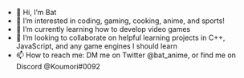 - 👋 Hi, I’m Bat
- 👀 I’m interested in coding, gaming, cooking, anime, and sports!
- 🌱 I’m currently learning how to develop video games
- 💞️ I’m looking to collaborate on helpful learning projects in C++, JavaScript, and any game engines I should learn
- 📫 How to reach me: DM me on Twitter @bat_anime, or find me on Discord @Koumori#0092

<!---
bat64/bat64 is a ✨ special ✨ repository because its `README.md` (this file) appears on your GitHub profile.
You can click the Preview link to take a look at your changes.
--->
